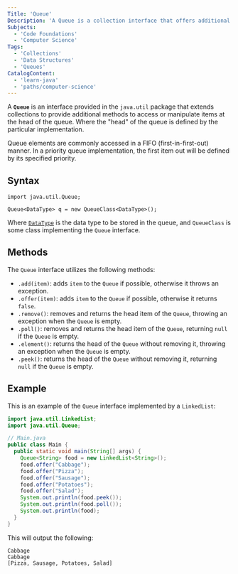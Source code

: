 ```yaml
---
Title: 'Queue'
Description: 'A Queue is a collection interface that offers additional operations for accessing or manipulating items at the head of the queue.'
Subjects:
  - 'Code Foundations'
  - 'Computer Science'
Tags:
  - 'Collections'
  - 'Data Structures'
  - 'Queues'
CatalogContent:
  - 'learn-java'
  - 'paths/computer-science'
---
```


A **`Queue`** is an interface provided in the `java.util` package that extends collections to provide additional methods to access or manipulate items at the head of the queue. Where the "head" of the queue is defined by the particular implementation.

Queue elements are commonly accessed in a FIFO (first-in-first-out) manner. In a priority queue implementation, the first item out will be defined by its specified priority.

## Syntax

```pseudo
import java.util.Queue;

Queue<DataType> q = new QueueClass<DataType>();
```

Where [`DataType`](https://www.codecademy.com/resources/docs/java/data-types) is the data type to be stored in the queue, and `QueueClass` is some class implementing the `Queue` interface.

## Methods

The `Queue` interface utilizes the following methods:

- `.add(item)`: adds `item` to the `Queue` if possible, otherwise it throws an exception.
- `.offer(item)`: adds `item` to the `Queue` if possible, otherwise it returns `false`.
- `.remove()`: removes and returns the head item of the `Queue`, throwing an exception when the `Queue` is empty.
- `.poll()`: removes and returns the head item of the `Queue`, returning `null` if the `Queue` is empty.
- `.element()`: returns the head of the `Queue` without removing it, throwing an exception when the `Queue` is empty.
- `.peek()`: returns the head of the `Queue` without removing it, returning `null` if the `Queue` is empty.

## Example

This is an example of the `Queue` interface implemented by a `LinkedList`:

```java
import java.util.LinkedList;
import java.util.Queue;

// Main.java
public class Main {
  public static void main(String[] args) {
    Queue<String> food = new LinkedList<String>();
    food.offer("Cabbage");
    food.offer("Pizza");
    food.offer("Sausage");
    food.offer("Potatoes");
    food.offer("Salad");
    System.out.println(food.peek());
    System.out.println(food.poll());
    System.out.println(food);
  }
}
```

This will output the following:

```shell
Cabbage
Cabbage
[Pizza, Sausage, Potatoes, Salad]
```

